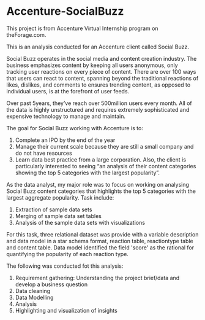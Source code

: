 # Accenture-SocialBuzz
This project is from Accenture Virtual Internship program on theForage.com. 

This is an analysis conducted for an Accenture client called Social Buzz. 

Social Buzz operates in the social media and content creation industry. The business emphasizes content by keeping all users anonymous, only tracking user reactions on every piece of content. 
There are over 100 ways that users can react to content, spanning beyond the traditional reactions of likes, dislikes, and comments to ensures trending content, as opposed to individual users, is at the forefront of user feeds. 

Over past 5years, they’ve reach over 500million users every month. All of the data is highly unstructured and requires extremely sophisticated and expensive technology to manage and maintain. 

The goal for Social Buzz working with Accenture is to: 
1. Complete an IPO by the end of the year
2. Manage their current scale because they are still a small company and do not have resources
3. Learn data best practice from a large corporation.
Also, the client is particularly interested to seeing “an analysis of their content categories showing the top 5 categories with the largest popularity”.

As the data analyst, my major role was to focus on working on analysing Social Buzz content categories that highlights the top 5 categories with the largest aggregate popularity. 
Task include: 
1. Extraction of sample data sets
2. Merging of sample data set tables
3. Analysis of the sample data sets with visualizations

For this task, three relational dataset was provide with a variable description and data model in a star schema format, reaction table, reactiontype table and content table. 
Data model identified the field 'score' as the rational for quantifying the popularity of each reaction type. 

The following was conducted fot this analysis:
1. Requirement gathering:
     Understanding the project brief/data and develop a business question 
3. Data cleaning
4. Data Modelling
5. Analysis
6. Highlighting and visualization of insights


